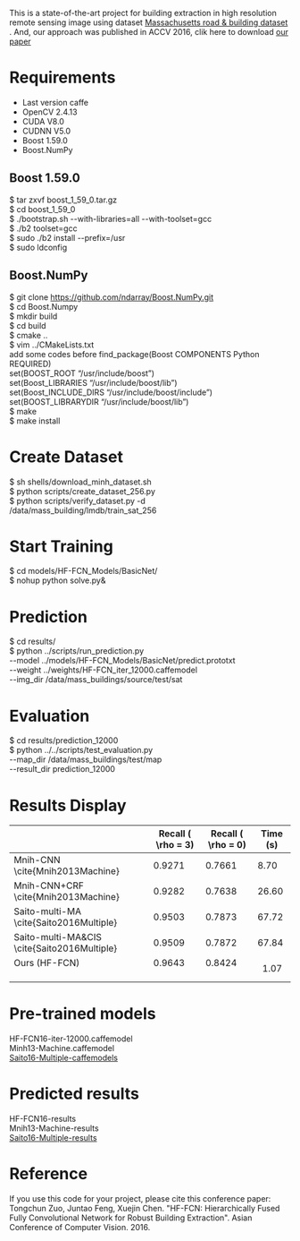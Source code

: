 This is a state-of-the-art project for building extraction in high resolution remote sensing image using dataset [Massachusetts road & building dataset](https://www.cs.toronto.edu/~vmnih/data/) . And, our approach was published in ACCV 2016, clik here to download [our paper](https://github.com/tczuo/HF-FCN-for-Robust-Building-Extraction/blob/master/0663.pdf)

# Requirements
- Last version caffe
- OpenCV 2.4.13
- CUDA V8.0
- CUDNN V5.0
- Boost 1.59.0
- Boost.NumPy

## Boost 1.59.0
$ tar zxvf boost_1_59_0.tar.gz <br />
$ cd boost_1_59_0 <br />
$ ./bootstrap.sh --with-libraries=all --with-toolset=gcc <br />
$ ./b2 toolset=gcc <br />
$ sudo ./b2 install --prefix=/usr <br />
$ sudo ldconfig

## Boost.NumPy
$ git clone https://github.com/ndarray/Boost.NumPy.git <br />
$ cd Boost.Numpy  <br />
$ mkdir build <br />
$ cd build <br />
$ cmake ..   <br />
$ vim ../CMakeLists.txt   <br />
add some codes before find_package(Boost COMPONENTS Python REQUIRED)  <br />
set(BOOST_ROOT “/usr/include/boost”)  <br />
set(Boost_LIBRARIES “/usr/include/boost/lib”)   <br />
set(Boost_INCLUDE_DIRS “/usr/include/boost/include”)  <br />
set(BOOST_LIBRARYDIR “/usr/include/boost/lib”)  <br />
$ make <br />
$ make install 

# Create Dataset
$ sh shells/download_minh_dataset.sh  <br />
$ python scripts/create_dataset_256.py  <br />
$ python scripts/verify_dataset.py -d /data/mass_building/lmdb/train_sat_256  <br />
  
# Start Training
$ cd models/HF-FCN_Models/BasicNet/  <br />
$ nohup python solve.py&  <br />

# Prediction
$ cd results/   <br />
$ python ../scripts/run_prediction.py   <br />
           --model ../models/HF-FCN_Models/BasicNet/predict.prototxt   <br />
 	         --weight ../weights/HF-FCN_iter_12000.caffemodel   <br />
      	   --img_dir /data/mass_buildings/source/test/sat   <br />

# Evaluation
$ cd results/prediction_12000   <br />
$ python ../../scripts/test_evaluation.py   <br />
	--map_dir /data/mass_buildings/test/map   <br />
	--result_dir prediction_12000   <br />

# Results Display
|                                                | Recall ( \rho = 3) | Recall ( \rho = 0) | Time (s) |
|------------------------------------------------|---------------------|---------------------|----------|
| Mnih-CNN \cite{Mnih2013Machine}                | 0.9271              | 0.7661              | 8.70     |
| Mnih-CNN+CRF \cite{Mnih2013Machine}            | 0.9282              | 0.7638              | 26.60    |
| Saito-multi-MA \cite{Saito2016Multiple}        | 0.9503              | 0.7873              | 67.72    |
| Saito-multi-MA&CIS \cite{Saito2016Multiple} | 0.9509              | 0.7872              | 67.84    |
| Ours (HF-FCN)                                  | 0.9643              | 0.8424              |   1.07   |


# Pre-trained models
HF-FCN16-iter-12000.caffemodel   <br />
Minh13-Machine.caffemodel   <br />
[Saito16-Multiple-caffemodels](https://github.com/mitmul/ssai-cnn/wiki/Pre-trained-models)

# Predicted results
HF-FCN16-results   <br />
Mnih13-Machine-results   <br />
[Saito16-Multiple-results](https://github.com/mitmul/ssai-cnn/wiki/Predicted-results)

# Reference
If you use this code for your project, please cite this conference paper:
Tongchun Zuo, Juntao Feng, Xuejin Chen. "HF-FCN: Hierarchically Fused Fully Convolutional Network for Robust Building Extraction". Asian Conference of Computer Vision. 2016. 

